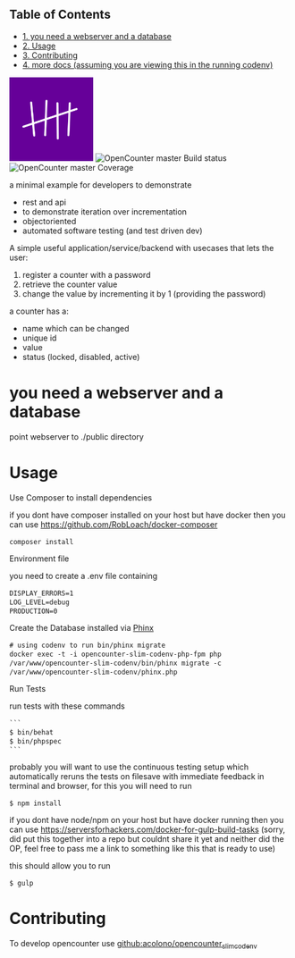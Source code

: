 <div id="table-of-contents">
<h2>Table of Contents</h2>
<div id="text-table-of-contents">
<ul>
<li><a href="#orgheadline1">1. you need a webserver and a database</a></li>
<li><a href="#orgheadline2">2. Usage</a></li>
<li><a href="#orgheadline3">3. Contributing</a></li>
<li><a href="#orgheadline4">4. more docs (assuming you are viewing this in the running codenv)</a></li>
</ul>
</div>
</div>

<img src="./img/opencounter-logo.png" alt="OpenCounter Logo" width="150">
<img src="![img](//acolono.gitlab.net/opencounter_api/project/badges/master/build.svg)" alt="OpenCounter master Build status" width="150">
<img src="![img](//acolono.gitlab.net/opencounter_api/project/badges/master/coverage.svg)" alt="OpenCounter master Coverage" width="150">

<span class="underline">a minimal example for developers to demonstrate</span>

-   rest and api
-   to demonstrate iteration over incrementation
-   objectoriented
-   automated software testing (and test driven dev)

<span class="underline">A simple useful application/service/backend with usecases that lets the user:</span>

1.  register a counter with a password
2.  retrieve the counter value
3.  change the value by incrementing it by 1 (providing the password)

a counter has a:

-   name which can be changed
-   unique id
-   value
-   status (locked, disabled, active)

# you need a webserver and a database<a id="orgheadline1"></a>

point webserver to ./public directory

# Usage<a id="orgheadline2"></a>

<span class="underline">Use Composer to install dependencies</span>

if you dont have composer installed on your host but have docker then you can use
<https://github.com/RobLoach/docker-composer>

    composer install

<span class="underline">Environment file</span>

you need to create a .env file containing

    DISPLAY_ERRORS=1
    LOG_LEVEL=debug
    PRODUCTION=0

<span class="underline">Create the Database</span>
installed via [Phinx](https://phinx.org/)

    # using codenv to run bin/phinx migrate
    docker exec -t -i opencounter-slim-codenv-php-fpm php /var/www/opencounter-slim-codenv/bin/phinx migrate -c /var/www/opencounter-slim-codenv/phinx.php

<span class="underline">Run Tests</span>

run tests with these commands

    ```
    $ bin/behat
    $ bin/phpspec
    ```

probably you will want to use the continuous testing setup which automatically reruns the tests on filesave
with immediate feedback in terminal and browser, for this you will need to run

    $ npm install

if you dont have node/npm on your host but have docker running then you can use
<https://serversforhackers.com/docker-for-gulp-build-tasks>
(sorry, did put this together into a repo but couldnt share it yet and neither did the OP, feel free to pass me a link to something like this that is ready to use)

this should allow you to run

    $ gulp

# Contributing<a id="orgheadline3"></a>

To develop opencounter use [github:acolono/opencounter<sub>slim</sub><sub>codenv</sub>](https://github.com/acolono/opencounter_slim_codenv)

